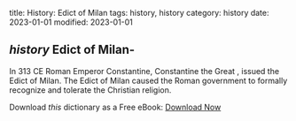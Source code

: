 title: History: Edict of Milan
tags: history, history
category: history
date: 2023-01-01
modified: 2023-01-01

## _history_  Edict of Milan-
In   313 CE
 Roman Emperor Constantine,
  Constantine the Great
, issued the Edict of Milan.  The Edict of
Milan caused the Roman government to formally recognize and tolerate
the Christian religion.


Download *this* dictionary as a Free eBook: [Download Now]({static}static/CairnsHistoryDictionary.pdf)

